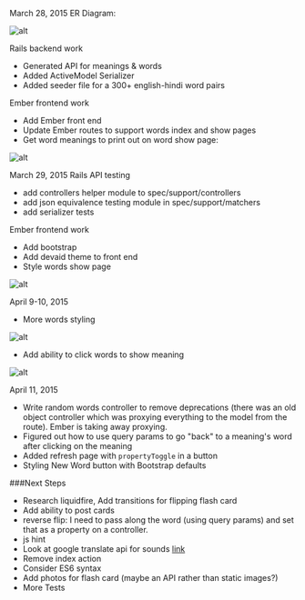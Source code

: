 March 28, 2015
ER Diagram:

![alt](http://i.imgur.com/giTLrQm.png)

Rails backend work
- Generated API for meanings & words
- Added ActiveModel Serializer
- Added seeder file for a 300+ english-hindi word pairs

Ember frontend work
- Add Ember front end
- Update Ember routes to support words index and show pages
- Get word meanings to print out on word show page:

![alt](http://i.imgur.com/tKsF9BQ.png)

March 29, 2015
Rails API testing
- add controllers helper module to spec/support/controllers
- add json equivalence testing module in spec/support/matchers
- add serializer tests

Ember frontend work
- Add bootstrap
- Add devaid theme to front end
- Style words show page

![alt](http://i.imgur.com/u2AZCQA.png)

April 9-10, 2015
- More words styling

![alt](http://i.imgur.com/vunMXxY.png)

- Add ability to click words to show meaning

![alt](http://i.imgur.com/KLXa172.png)

April 11, 2015
- Write random words controller to remove deprecations (there was an old object controller which was proxying everything to the model from the route). Ember is taking away proxying.
- Figured out how to use query params to go "back" to a meaning's word after clicking on the meaning
- Added refresh page with `propertyToggle` in a button
- Styling New Word button with Bootstrap defaults

###Next Steps
- Research liquidfire, Add transitions for flipping flash card
- Add ability to post cards
- reverse flip: I need to pass along the word (using query params) and set that as a property on a controller.
- js hint
- Look at google translate api for sounds [link](http://translate.google.com/translate_tts?ie=UTF-8&q=%E0%A4%95%E0%A4%B2%E0%A4%BE&tl=hi)
- Remove index action
- Consider ES6 syntax
- Add photos for flash card (maybe an API rather than static images?)
- More Tests

